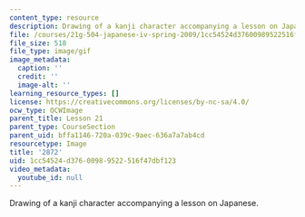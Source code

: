 ```yaml
---
content_type: resource
description: Drawing of a kanji character accompanying a lesson on Japanese.
file: /courses/21g-504-japanese-iv-spring-2009/1cc54524d37600989522516f47dbf123_2872.gif
file_size: 518
file_type: image/gif
image_metadata:
  caption: ''
  credit: ''
  image-alt: ''
learning_resource_types: []
license: https://creativecommons.org/licenses/by-nc-sa/4.0/
ocw_type: OCWImage
parent_title: Lesson 21
parent_type: CourseSection
parent_uid: bffa1146-720a-039c-9aec-636a7a7ab4cd
resourcetype: Image
title: '2872'
uid: 1cc54524-d376-0098-9522-516f47dbf123
video_metadata:
  youtube_id: null
---
```

Drawing of a kanji character accompanying a lesson on Japanese.
